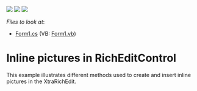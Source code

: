 <!-- default badges list -->
![](https://img.shields.io/endpoint?url=https://codecentral.devexpress.com/api/v1/VersionRange/128611593/13.1.4%2B)
[![](https://img.shields.io/badge/Open_in_DevExpress_Support_Center-FF7200?style=flat-square&logo=DevExpress&logoColor=white)](https://supportcenter.devexpress.com/ticket/details/E1525)
[![](https://img.shields.io/badge/📖_How_to_use_DevExpress_Examples-e9f6fc?style=flat-square)](https://docs.devexpress.com/GeneralInformation/403183)
<!-- default badges end -->
<!-- default file list -->
*Files to look at*:

* [Form1.cs](./CS/InlinePictures/Form1.cs) (VB: [Form1.vb](./VB/InlinePictures/Form1.vb))
<!-- default file list end -->
# Inline pictures in RichEditControl


<p>This example illustrates different methods used to create and insert inline pictures in the XtraRichEdit.</p>

<br/>


